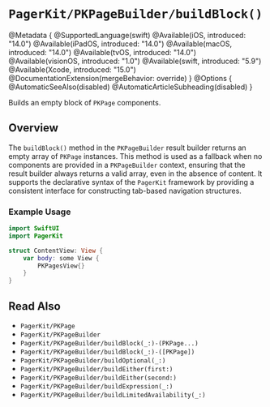# ``PagerKit/PKPageBuilder/buildBlock()``

@Metadata {
    @SupportedLanguage(swift)
    @Available(iOS, introduced: "14.0")
    @Available(iPadOS, introduced: "14.0")
    @Available(macOS, introduced: "14.0")
    @Available(tvOS, introduced: "14.0")
    @Available(visionOS, introduced: "1.0")
    @Available(swift, introduced: "5.9")
    @Available(Xcode, introduced: "15.0")
    @DocumentationExtension(mergeBehavior: override)
}
@Options {
    @AutomaticSeeAlso(disabled)
    @AutomaticArticleSubheading(disabled)
}

Builds an empty block of ``PKPage`` components.

## Overview

The `buildBlock()` method in the `PKPageBuilder` result builder returns an empty array of ``PKPage`` instances. This method is used as a fallback when no components are provided in a ``PKPageBuilder`` context, ensuring that the result builder always returns a valid array, even in the absence of content. It supports the declarative syntax of the `PagerKit` framework by providing a consistent interface for constructing tab-based navigation structures.

### Example Usage
```swift
import SwiftUI
import PagerKit

struct ContentView: View {
    var body: some View {
        PKPagesView{}
    }
}
```

## Read Also
- ``PagerKit/PKPage``
- ``PagerKit/PKPageBuilder``
- ``PagerKit/PKPageBuilder/buildBlock(_:)-(PKPage...)``
- ``PagerKit/PKPageBuilder/buildBlock(_:)-([PKPage])``
- ``PagerKit/PKPageBuilder/buildOptional(_:)``
- ``PagerKit/PKPageBuilder/buildEither(first:)``
- ``PagerKit/PKPageBuilder/buildEither(second:)``
- ``PagerKit/PKPageBuilder/buildExpression(_:)``
- ``PagerKit/PKPageBuilder/buildLimitedAvailability(_:)``
